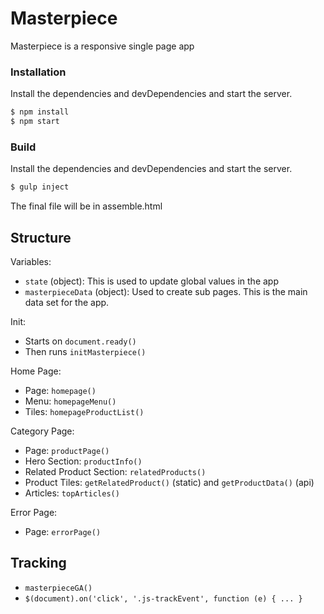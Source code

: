 # Masterpiece

Masterpiece is a responsive single page app
### Installation

Install the dependencies and devDependencies and start the server.

```sh
$ npm install 
$ npm start
```

### Build

Install the dependencies and devDependencies and start the server.

```sh
$ gulp inject
```
The final file will be in assemble.html


## Structure
Variables:
- `state` (object): This is used to update global values in the app
- `masterpieceData` (object): Used to create sub pages. This is the main data set for the app.

Init: 
- Starts on `document.ready()`
- Then runs `initMasterpiece()`

Home Page:
- Page: `homepage()`
- Menu: `homepageMenu()`
- Tiles: `homepageProductList()`

Category Page:
- Page: `productPage()`
- Hero Section: `productInfo()`
- Related Product Section: `relatedProducts()`
- Product Tiles: `getRelatedProduct()` (static) and `getProductData()` (api)
- Articles: `topArticles()`

Error Page: 
- Page: `errorPage()`

## Tracking
- `masterpieceGA()`
- `$(document).on('click', '.js-trackEvent', function (e) { ... } `




